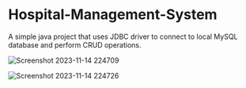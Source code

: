 # Hospital-Management-System
A simple java project that uses JDBC driver to connect to local MySQL database and perform CRUD operations.

![Screenshot 2023-11-14 224709](https://github.com/Ananya2001-an/Hospital-Management-System/assets/55504616/08f9718e-97f7-4bf4-b0bd-596be3471877)

![Screenshot 2023-11-14 224726](https://github.com/Ananya2001-an/Hospital-Management-System/assets/55504616/ba15c955-c0b3-4c63-9ebd-a45ed1f302cb)
